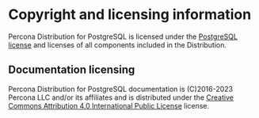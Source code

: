 
# Copyright and licensing information

Percona Distribution for PostgreSQL is licensed under the [PostgreSQL license](https://opensource.org/licenses/postgresql) and licenses of all components included in the Distribution.

## Documentation licensing

Percona Distribution for PostgreSQL documentation is (C)2016-2023 Percona LLC and/or its affiliates
and is distributed under the [Creative Commons Attribution 4.0 International Public License](https://creativecommons.org/licenses/by/4.0/) license.